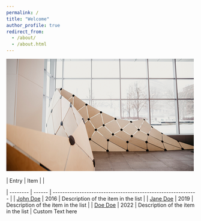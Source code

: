 ```yaml
---
permalink: /
title: "Welcome"
author_profile: true
redirect_from: 
  - /about/
  - /about.html
---
```

<img src='./images/GDP.png'>
<br/>

| Entry            | Item   |                                                              |

| --------         | ------ | ------------------------------------------------------------ |
| [John Doe](#)    | 2016   | Description of the item in the list                          |
| [Jane Doe](#)    | 2019   | Description of the item in the list                          |
| [Doe Doe](#)     | 2022   | Description of the item in the list                          |
Custom Text here
